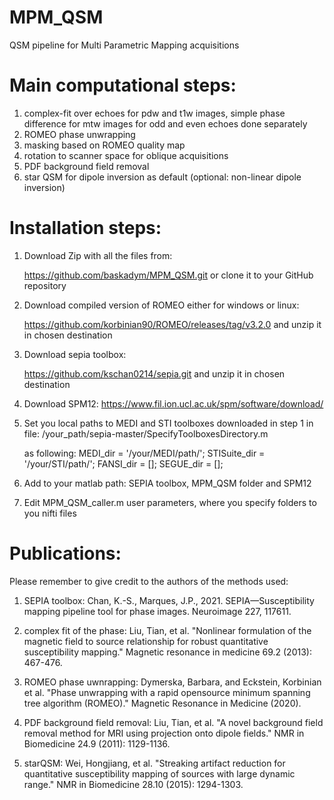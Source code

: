 # MPM_QSM
QSM pipeline for Multi Parametric Mapping acquisitions


# Main computational steps:

 1) complex-fit over echoes for pdw and t1w images,
    simple phase difference for mtw images
    for odd and even echoes done separately
 2) ROMEO phase unwrapping
 3) masking based on ROMEO quality map
 4) rotation to scanner space for oblique acquisitions
 5) PDF background field removal
 6) star QSM for dipole inversion as default (optional: non-linear dipole inversion)


# Installation steps:

1. Download Zip with all the files from:

	https://github.com/baskadym/MPM_QSM.git
	or clone it to your GitHub repository

2. Download compiled version of ROMEO either for windows or linux:
	
	https://github.com/korbinian90/ROMEO/releases/tag/v3.2.0
	and unzip it in chosen destination

3. Download sepia toolbox:
	
	https://github.com/kschan0214/sepia.git
	and unzip it in chosen destination

4. Download SPM12:
	https://www.fil.ion.ucl.ac.uk/spm/software/download/

5. Set you local paths to MEDI and STI toolboxes downloaded in step 1 in file:
 	/your_path/sepia-master/SpecifyToolboxesDirectory.m

	as following:
	MEDI_dir = '/your/MEDI/path/';
	STISuite_dir = '/your/STI/path/';
	FANSI_dir = [];
	SEGUE_dir = [];

6. Add to your matlab path: SEPIA toolbox, MPM_QSM folder and SPM12
7. Edit MPM_QSM_caller.m user parameters, where you specify folders to you nifti files


# Publications:

Please remember to give credit to the authors of the methods used:

1. SEPIA toolbox:
Chan, K.-S., Marques, J.P., 2021. SEPIA—Susceptibility mapping pipeline tool for phase images. Neuroimage 227, 117611.

2. complex fit of the phase:
Liu, Tian, et al. "Nonlinear formulation of the magnetic field to source relationship for robust quantitative susceptibility mapping." Magnetic resonance in medicine 69.2 (2013): 467-476.

3. ROMEO phase uwnrapping:
Dymerska, Barbara, and Eckstein, Korbinian et al. "Phase unwrapping with a rapid opensource minimum spanning tree algorithm (ROMEO)." Magnetic Resonance in Medicine (2020).

4. PDF background field removal:
Liu, Tian, et al. "A novel background field removal method for MRI using projection onto dipole fields." NMR in Biomedicine 24.9 (2011): 1129-1136.

5. starQSM:
Wei, Hongjiang, et al. "Streaking artifact reduction for quantitative susceptibility mapping of sources with large dynamic range." NMR in Biomedicine 28.10 (2015): 1294-1303.

